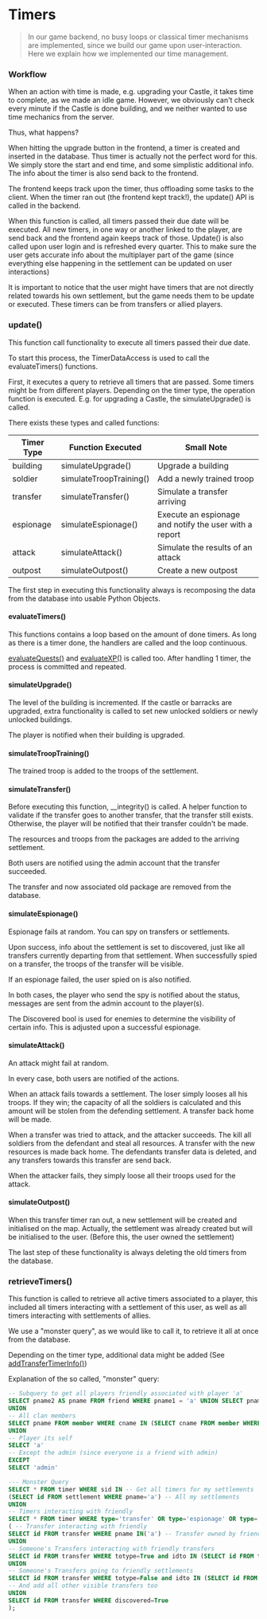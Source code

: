 # Timers
> In our game backend, no busy loops or classical timer mechanisms are implemented, since we build our game upon user-interaction. 
> Here we explain how we implemented our time management.

### Workflow

When an action with time is made, e.g. upgrading your Castle, it takes time to complete, as we made an idle game.
However, we obviously can't check every minute if the Castle is done building, and we neither wanted to use time mechanics from the server.

Thus, what happens?

When hitting the upgrade button in the frontend, a timer is created and inserted in the database. Thus timer is actually not the perfect word for this. We simply store the start and end time, and some simplistic additional info.
The info about the timer is also send back to the frontend.

The frontend keeps track upon the timer, thus offloading some tasks to the client. When the timer ran out (the frontend kept track!), the update() API is called in the backend.

When this function is called, all timers passed their due date will be executed. All new timers, in one way or another linked to the player, are send back and the frontend again keeps track of those. Update() is also called upon user login and is refreshed every quarter. This to make sure the user gets accurate info about the multiplayer part of the game (since everything else happening in the settlement can be updated on user interactions)

It is important to notice that the user might have timers that are not directly related towards his own settlement, but the game needs them to be update or executed. These timers can be from transfers or allied players.

### update()

This function call functionality to execute all timers passed their due date.

To start this process, the TimerDataAccess is used to call the evaluateTimers() functions.

First, it executes a query to retrieve all timers that are passed. Some timers might be from different players.
Depending on the timer type, the operation function is executed. E.g. for upgrading a Castle, the simulateUpgrade() is called.

There exists these types and called functions:

| Timer Type | Function Executed       | Small Note                                             |
|------------|-------------------------|--------------------------------------------------------|
| building   | simulateUpgrade()       | Upgrade a building                                     |
| soldier    | simulateTroopTraining() | Add a newly trained troop                              |
| transfer   | simulateTransfer()      | Simulate a transfer arriving                           |
| espionage  | simulateEspionage()     | Execute an espionage and notify the user with a report |
| attack     | simulateAttack()        | Simulate the results of an attack                      |
| outpost    | simulateOutpost()       | Create a new outpost                                   |

The first step in executing this functionality always is recomposing the data from the database into usable Python Objects.

#### evaluateTimers()

This functions contains a loop based on the amount of done timers. As long as there is a timer done, the handlers are called and the loop continuous.

[evaluateQuests()](achievement.md) and [evaluateXP()](achievement.md) is called too. After handling 1 timer, the process is committed and repeated.

#### simulateUpgrade()

The level of the building is incremented. If the castle or barracks are upgraded, extra functionality is called to set new unlocked soldiers or newly unlocked buildings.

The player is notified when their building is upgraded.

#### simulateTroopTraining()

The trained troop is added to the troops of the settlement.

#### simulateTransfer()  

Before executing this function, __integrity() is called. A helper function to validate if the transfer goes to another transfer, that the transfer still exists. Otherwise, the player will be notified that their transfer couldn't be made.

The resources and troops from the packages are added to the arriving settlement.

Both users are notified using the admin account that the transfer succeeded.

The transfer and now associated old package are removed from the database.

#### simulateEspionage()

Espionage fails at random. You can spy on transfers or settlements. 

Upon success, info about the settlement is set to discovered, just like all transfers currently departing from that settlement.
When successfully spied on a transfer, the troops of the transfer will be visible.

If an espionage failed, the user spied on is also notified.

In both cases, the player who send the spy is notified about the status, messages are sent from the admin account to the player(s).

The Discovered bool is used for enemies to determine the visibility of certain info. This is adjusted upon a successful espionage.

#### simulateAttack() 

An attack might fail at random. 

In every case, both users are notified of the actions.

When an attack fails towards a settlement. The loser simply looses all his troops.
If they win; the capacity of all the soldiers is calculated and this amount will be stolen from the defending settlement. A transfer back home will be made.

When a transfer was tried to attack, and the attacker succeeds. The kill all soldiers from the defendant and steal all resources. A transfer with the new resources is made back home.
The defendants transfer data is deleted, and any transfers towards this transfer are send back.

When the attacker fails, they simply loose all their troops used for the attack.

#### simulateOutpost() 

When this transfer timer ran out, a new settlement will be created and initialised on the map. Actually, the settlement was already created but will be initialised to the user. (Before this, the user owned the settlement)

The last step of these functionality is always deleting the old timers from the database.

### retrieveTimers()

This function is called to retrieve all active timers associated to a player, this included all timers interacting with a settlement of this user, as well as all timers interacting with settlements of allies.

We use a "monster query", as we would like to call it, to retrieve it all at once from the database.

Depending on the timer type, additional data might be added (See [addTransferTimerInfo()](../../src/dataAcces/timer.py))

Explanation of the so called, "monster" query:

```sql
-- Subquery to get all players friendly associated with player 'a'
SELECT pname2 AS pname FROM friend WHERE pname1 = 'a' UNION SELECT pname1 AS pname FROM friend WHERE pname2 = 'a' -- All friends
UNION
-- All clan members
SELECT pname FROM member WHERE cname IN (SELECT cname FROM member WHERE pname='a' )
UNION
-- Player its self
SELECT 'a'
-- Except the admin (since everyone is a friend with admin)
EXCEPT
SELECT 'admin'
```

```sql
--- Monster Query
SELECT * FROM timer WHERE sid IN -- Get all timers for my settlements
(SELECT id FROM settlement WHERE pname='a') -- All my settlements
UNION
-- Timers interacting with friendly
SELECT * FROM timer WHERE type='transfer' OR type='espionage' OR type='attack' OR type = 'outpost' AND oid IN
( -- Transfer interacting with friendly
SELECT id FROM transfer WHERE pname IN('a') -- Transfer owned by friendly
UNION
-- Someone's Transfers interacting with friendly transfers
SELECT id FROM transfer WHERE totype=True and idto IN (SELECT id FROM transfer WHERE pname IN('a'))
UNION
-- Someone's Transfers going to friendly settlements
SELECT id FROM transfer WHERE totype=False and idto IN (SELECT id FROM settlement WHERE pname IN ('a'))
-- And add all other visible transfers too
UNION
SELECT id FROM transfer WHERE discovered=True
);
```
